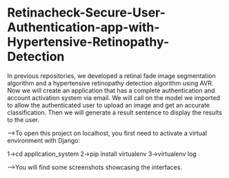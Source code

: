 # Retinacheck-Secure-User-Authentication-app-with-Hypertensive-Retinopathy-Detection
In previous repositories, we developed a retinal fade image segmentation algorithm and a hypertensive retinopathy detection algorithm using AVR. Now we will create an application that has a complete authentication and account activation system via email. We will call on the model we imported to allow the authenticated user to upload an image and get an accurate classification. Then we will generate a result sentence to display the results to the user.

-->To open this project on localhost, you first need to activate a virtual environment with Django:

1->cd application_system
2->pip install virtualenv
3->virtualenv log


-->You will find some screenshots showcasing the interfaces.

